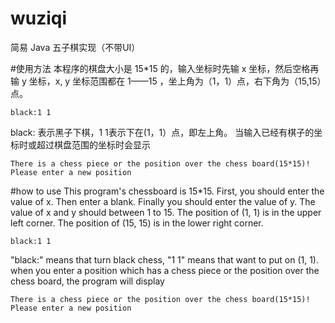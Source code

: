 # wuziqi
简易 Java 五子棋实现（不带UI）

#使用方法
本程序的棋盘大小是 15*15 的，输入坐标时先输 x 坐标，然后空格再输 y 坐标，x, y 坐标范围都在 1——15 ，坐上角为（1，1）点，右下角为（15,15）点。
```
black:1 1
```
black: 表示黑子下棋，1 1表示下在(1，1）点，即左上角。
当输入已经有棋子的坐标时或超过棋盘范围的坐标时会显示
```
There is a chess piece or the position over the chess board(15*15)! Please enter a new position
```

#how to use
This program's chessboard is 15*15. First, you should enter the value of x. Then enter a blank. Finally you should enter the value of y. The value of x and y should between 1 to 15. The position of (1, 1) is in the upper left corner. The position of (15, 15) is in the lower right corner.
```
black:1 1
```
"black:" means that turn black chess, "1 1" means that want to put on (1, 1).
when you enter a position which has a chess piece or the position over the chess board, the program will display
```
There is a chess piece or the position over the chess board(15*15)! Please enter a new position
```
